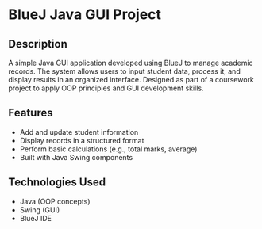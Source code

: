 # BlueJ Java GUI Project

## Description
A simple Java GUI application developed using BlueJ to manage academic records. The system allows users to input student data, process it, and display results in an organized interface. Designed as part of a coursework project to apply OOP principles and GUI development skills.

## Features
- Add and update student information
- Display records in a structured format
- Perform basic calculations (e.g., total marks, average)
- Built with Java Swing components

## Technologies Used
- Java (OOP concepts)
- Swing (GUI)
- BlueJ IDE

